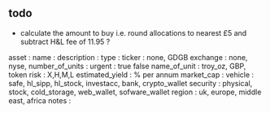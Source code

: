 todo
----
- calculate the amount to buy i.e. round allocations to nearest £5 and subtract H&L fee of 11.95 ?



asset :
name :
description :
type : 
ticker : none, GDGB
exchange : none, nyse,
number_of_units :
urgent : true false
name_of_unit : troy_oz, GBP, token
risk : X,H,M,L
estimated_yield : % per annum
market_cap :
vehicle : safe, hl_sipp, hl_stock, investacc, bank, crypto_wallet
security : physical, stock, cold_storage, web_wallet, sofware_wallet
region : uk, europe, middle east, africa
notes :